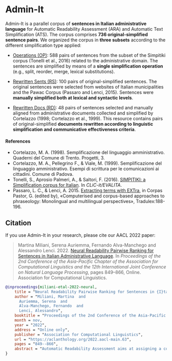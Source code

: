 # Admin-It

Admin-It is a parallel corpus of **sentences in Italian administrative language** for Automatic Readability Assessment (ARA) and Automatic Text Simplification (ATS). The corpus comprises **736 original-simplified sentence pairs**. We organized the corpus in **three subsets** according to the different simplification type applied: 

* [Operations (OP)](OP): 588 pairs of sentences from the subset of the Simpitiki corpus (Tonelli et al., 2016) related to the administrative domain. The sentences are simplified by means of a **single simplification operation** (e.g., split, reorder, merge, lexical substitutions).

* [Rewritten Sents (RS)](RS): 100 pairs of original-simplified sentences. The original sentences were selected from websites of Italian municipalities and the Pawac Corpus (Passaro and Lenci, 2015). Sentences were **manually simplified both at lexical and syntactic levels**.

* [Rewritten Docs (RD)](RD): 48 pairs of sentences selected and manually aligned from administrative documents collected and simplified by Cortelazzo (1998; Cortelazzo et al., 1999). This resource contains pairs of original-simplified **documents rewritten according to linguistic simplification and communicative effectiveness criteria**.

#### References

* Cortelazzo, M. A. (1998). Semplificazione del linguaggio amministrativo. Quaderni del Comune di Trento. Progetti, 3. 
*	Cortelazzo, M. A., Pellegrino F., & Viale, M. (1999). Semplificazione del linguaggio amministrativo. Esempi di scrittura per le comunicazioni ai cittadini. Comune di Padova.
*	Tonelli, S., Aprosio Palmeri, A., & Saltori, F. (2016). [SIMPITIKI: a Simplification corpus for Italian](https://ceur-ws.org/Vol-1749/paper52.pdf). In *CLiC-it/EVALITA*.
*	Passaro, L. C., & Lenci, A. 2015. [Extracting terms with EXTra](https://arpi.unipi.it/retrieve/handle/11568/843205/190664/Europhras2015-EXTra.pdf), in Corpas Pastor, G. (edited by), «Computerised and corpus-based approaches to phraseology: Monolingual and multilingual perspectives», Tradulex:188-196.


## Citation

If you use Admin-It in your research, please cite our AACL 2022 paper:

> Martina Miliani, Serena Auriemma, Fernando Alva-Manchego and Alessandro Lenci. 2022. [Neural Readability Pairwise Ranking for Sentences in Italian Administrative Language](https://aclanthology.org/2022.aacl-main.63). In *Proceedings of the 2nd Conference of the Asia-Pacific Chapter of the Association for Computational Linguistics and the 12th International Joint Conference on Natural Language Processing*, pages 849–866, Online. Association for Computational Linguistics.


```BibTeX
@inproceedings{miliani-etal-2022-neural,
    title = "Neural Readability Pairwise Ranking for Sentences in {I}talian Administrative Language",
    author = "Miliani, Martina  and
      Auriemma, Serena  and
      Alva-Manchego, Fernando  and
      Lenci, Alessandro",
    booktitle = "Proceedings of the 2nd Conference of the Asia-Pacific Chapter of the Association for Computational Linguistics and the 12th International Joint Conference on Natural Language Processing",
    month = nov,
    year = "2022",
    address = "Online only",
    publisher = "Association for Computational Linguistics",
    url = "https://aclanthology.org/2022.aacl-main.63",
    pages = "849--866",
    abstract = "Automatic Readability Assessment aims at assigning a complexity level to a given text, which could help improve the accessibility to information in specific domains, such as the administrative one. In this paper, we investigate the behavior of a Neural Pairwise Ranking Model (NPRM) for sentence-level readability assessment of Italian administrative texts. To deal with data scarcity, we experiment with cross-lingual, cross- and in-domain approaches, and test our models on Admin-It, a new parallel corpus in the Italian administrative language, containing sentences simplified using three different rewriting strategies. We show that NPRMs are effective in zero-shot scenarios ({\textasciitilde}0.78 ranking accuracy), especially with ranking pairs containing simplifications produced by overall rewriting at the sentence-level, and that the best results are obtained by adding in-domain data (achieving perfect performance for such sentence pairs). Finally, we investigate where NPRMs failed, showing that the characteristics of the training data, rather than its size, have a bigger effect on a model{'}s performance.",
}
```
